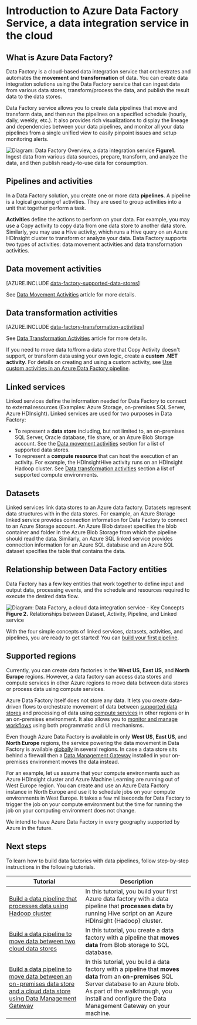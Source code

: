 <properties 
	pageTitle="Introduction to Data Factory, a data integration service | Microsoft Azure" 
	description="Learn what Azure Data Factory is: A cloud data integration service that orchestrates and automates movement and transformation of data." 
	keywords="data integration, cloud data integration, what is azure data factory"
	services="data-factory" 
	documentationCenter="" 
	authors="spelluru" 
	manager="jhubbard" 
	editor="monicar"/>

<tags 
	ms.service="data-factory" 
	ms.workload="data-services" 
	ms.tgt_pltfrm="na" 
	ms.devlang="na" 
	ms.topic="get-started-article" 
	ms.date="09/22/2016" 
	ms.author="spelluru"/>

# Introduction to Azure Data Factory Service, a data integration service in the cloud

## What is Azure Data Factory? 
Data Factory is a cloud-based data integration service that orchestrates and automates the **movement** and **transformation** of data. You can create data integration solutions using the Data Factory service that can ingest data from various data stores, transform/process the data, and publish the result data to the data stores. 

Data Factory service allows you to create data pipelines that move and transform data, and then run the pipelines on a specified schedule (hourly, daily, weekly, etc.). It also provides rich visualizations to display the lineage and dependencies between your data pipelines, and monitor all your data pipelines from a single unified view to easily pinpoint issues and setup monitoring alerts.

![Diagram: Data Factory Overview, a data integration service](./media/data-factory-introduction/what-is-azure-data-factory.png)
**Figure1.** Ingest data from various data sources, prepare, transform, and analyze the data, and then publish ready-to-use data for consumption.

## Pipelines and activities
In a Data Factory solution, you create one or more data **pipelines**. A pipeline is a logical grouping of activities. They are used to group activities into a unit that together perform a task. 

**Activities** define the actions to perform on your data. For example, you may use a Copy activity to copy data from one data store to another data store. Similarly, you may use a Hive activity, which runs a Hive query on an Azure HDInsight cluster to transform or analyze your data. Data Factory supports two types of activities: data movement activities and data transformation activities. 
  
## Data movement activities 
[AZURE.INCLUDE [data-factory-supported-data-stores](../../includes/data-factory-supported-data-stores.md)]

See [Data Movement Activities](data-factory-data-movement-activities.md) article for more details. 

## Data transformation activities
[AZURE.INCLUDE [data-factory-transformation-activities](../../includes/data-factory-transformation-activities.md)]

See [Data Transformation Activities](data-factory-data-transformation-activities.md) article for more details.

If you need to move data to/from a data store that Copy Activity doesn't support, or transform data using your own logic, create a **custom .NET activity**. For details on creating and using a custom activity, see [Use custom activities in an Azure Data Factory pipeline](data-factory-use-custom-activities.md).

## Linked services
Linked services define the information needed for Data Factory to connect to external resources (Examples: Azure Storage, on-premises SQL Server, Azure HDInsight). Linked services are used for two purposes in Data Factory:

- To represent a **data store** including, but not limited to, an on-premises SQL Server, Oracle database, file share, or an Azure Blob Storage account. See the [Data movement activities](data-factory-data-movement-activities.md) section for a list of supported data stores. 
- To represent a **compute resource** that can host the execution of an activity. For example, the HDInsightHive activity runs on an HDInsight Hadoop cluster. See [Data transformation activities](data-factory-data-transformation-activities.md) section a list of supported compute environments. 

## Datasets 
Linked services link data stores to an Azure data factory. Datasets represent data structures with in the data stores. For example, an Azure Storage linked service provides connection information for Data Factory to connect to an Azure Storage account. An Azure Blob dataset specifies the blob container and folder in the Azure Blob Storage from which the pipeline should read the data. Similarly, an Azure SQL linked service provides connection information for an Azure SQL database and an Azure SQL dataset specifies the table that contains the data.   

## Relationship between Data Factory entities
Data Factory has a few key entities that work together to define input and output data, processing events, and the schedule and resources required to execute the desired data flow.

![Diagram: Data Factory, a cloud data integration service - Key Concepts](./media/data-factory-introduction/data-integration-service-key-concepts.png)
**Figure 2.** Relationships between Dataset, Activity, Pipeline, and Linked service

With the four simple concepts of linked services, datasets, activities, and pipelines, you are ready to get started! You can [build your first pipeline](data-factory-build-your-first-pipeline.md). 

## Supported regions
Currently, you can create data factories in the **West US**, **East US**, and **North Europe** regions. However, a data factory can access data stores and compute services in other Azure regions to move data between data stores or process data using compute services. 

Azure Data Factory itself does not store any data. It lets you create data-driven flows to orchestrate movement of data between [supported data stores](data-factory-data-movement-activities.md#supported-data-stores) and processing of data using [compute services](data-factory-compute-linked-services.md) in other regions or in an on-premises environment. It also allows you to [monitor and manage workflows](data-factory-monitor-manage-pipelines.md) using both programmatic and UI mechanisms. 

Even though Azure Data Factory is available in only **West US**, **East US**, and **North Europe** regions, the service powering the data movement in Data Factory is available [globally](data-factory-data-movement-activities.md#global) in several regions. In case a data store sits behind a firewall then a [Data Management Gateway](data-factory-move-data-between-onprem-and-cloud.md) installed in your on-premises environment moves the data instead. 

For an example, let us assume that your compute environments such as Azure HDInsight cluster and Azure Machine Learning are running out of West Europe region. You can create and use an Azure Data Factory instance in North Europe and use it to schedule jobs on your compute environments in West Europe. It takes a few milliseconds for Data Factory to trigger the job on your compute environment but the time for running the job on your computing environment does not change.

We intend to have Azure Data Factory in every geography supported by Azure in the future.
  
## Next steps
To learn how to build data factories with data pipelines, follow step-by-step instructions in the following tutorials. 

Tutorial | Description
-------- | -----------
[Build a data pipeline that processes data using Hadoop cluster](data-factory-build-your-first-pipeline.md) | In this tutorial, you build your first Azure data factory with a data pipeline that **processes data** by running Hive script on an Azure HDInsight (Hadoop) cluster. |
[Build a data pipeline to move data between two cloud data stores](data-factory-copy-data-from-azure-blob-storage-to-sql-database.md) | In this tutorial, you create a data factory with a pipeline that **moves data** from Blob storage to SQL database.
[Build a data pipeline to move data between an on-premises data store and a cloud data store using Data Management Gateway](data-factory-move-data-between-onprem-and-cloud.md) | In this tutorial, you build a data factory with a pipeline that **moves data** from an **on-premises** SQL Server database to an Azure blob. As part of the walkthrough, you install and configure the Data Management Gateway on your machine. 